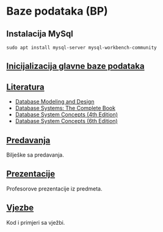 Baze podataka (BP)
==================

## Instalacija MySql
`sudo apt install mysql-server mysql-workbench-community`

## [Inicijalizacija glavne baze podataka](./Vjezbe/init/)

## [Literatura](./Literatura)
- [Database Modeling and Design](./Literatura/Database_Modeling_and_Design_-_Toby_J._Teorey,_Sam_S._Lightstone,_Thomas_P._Nadeau_-_4th_Edition.pdf)
- [Database Systems: The Complete Book](./Literatura/Database_Systems_The_Complete_Book_-_H._Garcia-Molina,_J._D._Ullman,_J._Widom.pdf)
- [Database System Concepts (4th Edition)](./Literatura/Database_System_Concepts_-_A._Silberschatz,_H.F._Korth,_S._Sundarshan_-_4th_Edition.pdf)
- [Database System Concepts (6th Edition)](./Literatura/Database_System_Concepts_-_A._Silberschatz,_H.F._Korth,_S._Sundarshan_-_6th_Edition.pdf)

## [Predavanja](./Predavanja)
Bilješke sa predavanja.

## [Prezentacije](./Prezentacije)
Profesorove prezentacije iz predmeta.

## [Vjezbe](./Vjezbe)
Kod i primjeri sa vježbi.
